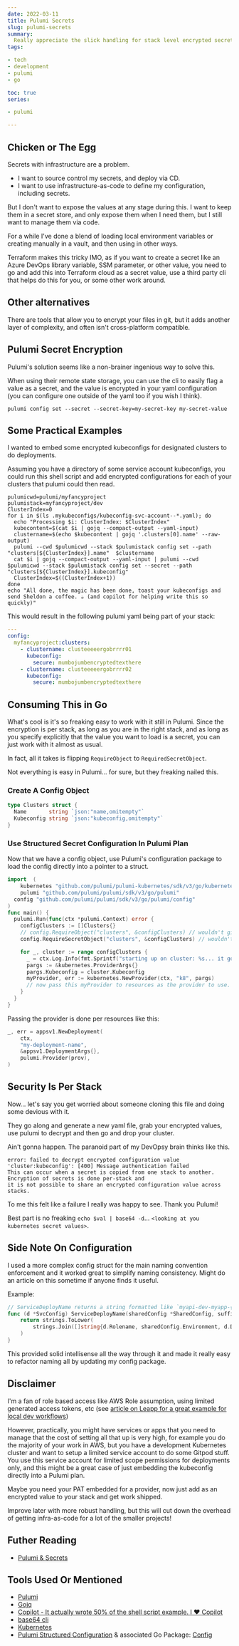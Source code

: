 ```yaml
---
date: 2022-03-11
title: Pulumi Secrets
slug: pulumi-secrets
summary:
  Really appreciate the slick handling for stack level encrypted secrets.
tags:

- tech
- development
- pulumi
- go

toc: true
series:

- pulumi

---
```


## Chicken or The Egg

Secrets with infrastructure are a problem.

- I want to source control my secrets, and deploy via CD.
- I want to use infrastructure-as-code to define my configuration, including secrets.

But I don't want to expose the values at any stage during this.
I want to keep them in a secret store, and only expose them when I need them, but I still want to manage them via code.

For a while I've done a blend of loading local environment variables or creating manually in a vault, and then using in other ways.

Terraform makes this tricky IMO, as if you want to create a secret like an Azure DevOps library variable, SSM parameter, or other value, you need to go and add this into Terraform cloud as a secret value, use a third party cli that helps do this for you, or some other work around.

## Other alternatives

There are tools that allow you to encrypt your files in git, but it adds another layer of complexity, and often isn't cross-platform compatible.

## Pulumi Secret Encryption

Pulumi's solution seems like a non-brainer ingenious way to solve this.

When using their remote state storage, you can use the cli to easily flag a value as a secret, and the value is encrypted in your yaml configuration (you can configure one outside of the yaml too if you wish I think).

```shell
pulumi config set --secret --secret-key=my-secret-key my-secret-value
```

## Some Practical Examples

I wanted to embed some encrypted kubeconfigs for designated clusters to do deployments.

Assuming you have a directory of some service account kubeconfigs, you could run this shell script and add encrypted configurations for each of your clusters that pulumi could then read.

```shell
pulumicwd=pulumi/myfancyproject
pulumistack=myfancyproject/dev
ClusterIndex=0
for i in $(ls .mykubeconfigs/kubeconfig-svc-account--*.yaml); do
  echo "Processing $i: ClusterIndex: $ClusterIndex"
  kubecontent=$(cat $i | gojq --compact-output --yaml-input)
  clustername=$(echo $kubecontent | gojq '.clusters[0].name' --raw-output)
  pulumi --cwd $pulumicwd --stack $pulumistack config set --path "clusters[${ClusterIndex}].name"  $clustername
  cat $i | gojq --compact-output --yaml-input | pulumi --cwd $pulumicwd --stack $pulumistack config set --secret --path "clusters[${ClusterIndex}].kubeconfig"
  ClusterIndex=$((ClusterIndex+1))
done
echo "All done, the magic has been done, toast your kubeconfigs and send Sheldon a coffee. ☕ (and copilot for helping write this so quickly)"
```

This would result in the following pulumi yaml being part of your stack:

```yaml
---
config:
  myfancyproject:clusters:
    - clustername: clusteeeeergobrrrr01
      kubeconfig:
        secure: mumbojumbencryptedtexthere
    - clustername: clusteeeeergobrrrr02
      kubeconfig:
        secure: mumbojumbencryptedtexthere
```

## Consuming This in Go

What's cool is it's so freaking easy to work with it still in Pulumi.
Since the encryption is per stack, as long as you are in the right stack, and as long as you specify explicitly that the value you want to load is a secret, you can just work with it almost as usual.

In fact, all it takes is flipping `RequireObject` to `RequiredSecretObject`.

Not everything is easy in Pulumi... for sure, but they freaking nailed this.

### Create A Config Object

```go
type Clusters struct {
  Name       string `json:"name,omitempty"`
  Kubeconfig string `json:"kubeconfig,omitempty"`
}
```

### Use Structured Secret Configuration In Pulumi Plan

Now that we have a config object, use Pulumi's configuration package to load the config directly into a pointer to a struct.

```go
import 	(
	kubernetes "github.com/pulumi/pulumi-kubernetes/sdk/v3/go/kubernetes"
	pulumi "github.com/pulumi/pulumi/sdk/v3/go/pulumi"
  config "github.com/pulumi/pulumi/sdk/v3/go/pulumi/config"
)
func main() {
  pulumi.Run(func(ctx *pulumi.Context) error {
    configClusters := []Clusters{}
    // config.RequireObject("clusters", &configClusters) // wouldn't give encrypted values, so we do the next line
    config.RequireSecretObject("clusters", &configClusters) // wouldn't give encrypted values, so we do the next line

    for _, cluster := range configClusters {
      _ = ctx.Log.Info(fmt.Sprintf("starting up on cluster: %s... it go brrrr", cluster.Name), &pulumi.LogArgs{})
      pargs := &kubernetes.ProviderArgs{}
      pargs.Kubeconfig = cluster.Kubeconfig
      myProvider, err := kubernetes.NewProvider(ctx, "k8", pargs)
      // now pass this myProvider to resources as the provider to use.
    }
  }
}
```

Passing the provider is done per resources like this:

```go
_, err = appsv1.NewDeployment(
	ctx,
	"my-deployment-name",
	&appsv1.DeploymentArgs{},
	pulumi.Provider(prov),
)
```

## Security Is Per Stack

Now... let's say you get worried about someone cloning this file and doing some devious with it.

They go along and generate a new yaml file, grab your encrypted values, use pulumi to decrypt and then go and drop your cluster.

Ain't gonna happen.
The paranoid part of my DevOpsy brain thinks like this.

```text
error: failed to decrypt encrypted configuration value 'cluster:kubeconfig': [400] Message authentication failed
This can occur when a secret is copied from one stack to another. Encryption of secrets is done per-stack and
it is not possible to share an encrypted configuration value across stacks.
```

To me this felt like a failure I really was happy to see. Thank you Pulumi!

Best part is no freaking `echo $val | base64 -d`... `<looking at you kubernetes secret values>`.

## Side Note On Configuration

I used a more complex config struct for the main naming convention enforcement and it worked great to simplify naming consistency.
Might do an article on this sometime if anyone finds it useful.

Example:

```go
// ServiceDeployName returns a string formatted like `myapi-dev-myapp-{SUFFIX}` where suffix is provided on call.
func (d *SvcConfig) ServiceDeployName(sharedConfig *SharedConfig, suffix string) string {
	return strings.ToLower(
		strings.Join([]string{d.Rolename, sharedConfig.Environment, d.Deployment, suffix}, "-"),
	)
}
```

This provided solid intellisense all the way through it and made it really easy to refactor naming all by updating my config package.

## Disclaimer

I'm a fan of role based access like AWS Role assumption, using limited generated access tokens, etc (see [article on Leapp for a great example for local dev workflows](2021-06-28-simplify-aws-developer-security-with-leapp.md "simplify-aws-developer-security-with-leapp"))

However, practically, you might have services or apps that you need to manage that the cost of setting all that up is very high, for example you do the majority of your work in AWS, but you have a development Kubernetes cluster and want to setup a limited service account to do some Gitpod stuff.
You use this service account for limited scope permissions for deployments only, and this might be a great case of just embedding the kubeconfig directly into a Pulumi plan.

Maybe you need your PAT embedded for a provider, now just add as an encrypted value to your stack and get work shipped.

Improve later with more robust handling, but this will cut down the overhead of getting infra-as-code for a lot of the smaller projects!

## Futher Reading

- [Pulumi & Secrets](https://www.pulumi.com/docs/intro/concepts/secrets/)

## Tools Used Or Mentioned

- [Pulumi](https://www.pulumi.com/)
- [Gojq](https://github.com/itchyny/gojq)
- [Copilot - It actually wrote 50% of the shell script example. I ❤️ Copilot](https://copilot.github.com/)
- [base64 cli](https://linux.die.net/man/1/base64)
- [Kubernetes](https://kubernetes.io/)
- [Pulumi Structured Configuration](https://www.pulumi.com/docs/intro/concepts/config/#structured-configuration) & associated Go Package: [Config](https://github.com/pulumi/pulumi/tree/master/sdk/go/pulumi/config)
